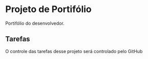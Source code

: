 # Projeto de Portifólio
Portifólio do desenvolvedor.

## Tarefas

O controle das tarefas desse projeto será controlado pelo GitHub